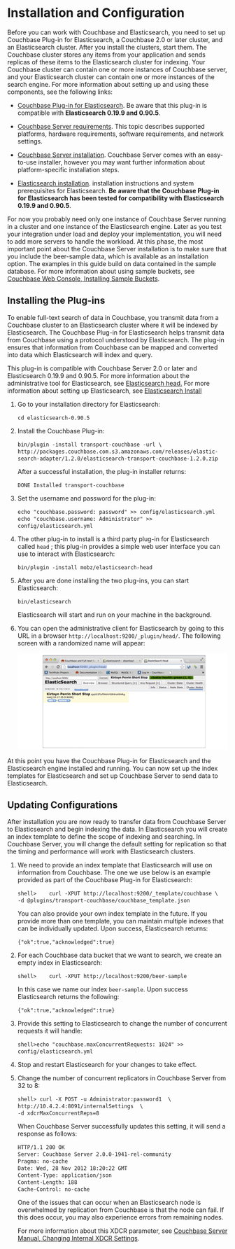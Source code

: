 # Installation and Configuration

Before you can work with Couchbase and Elasticsearch, you need to set up
Couchbase Plug-in for Elasticsearch, a Couchbase 2.0 or later cluster, and an
Elasticsearch cluster. After you install the clusters, start them. The Couchbase cluster stores any items from your application and sends replicas
of these items to the Elasticsearch cluster for indexing. Your Couchbase cluster
can contain one or more instances of Couchbase server, and your Elasticsearch
cluster can contain one or more instances of the search engine. For more
information about setting up and using these components, see the
following links:

 * [Couchbase Plug-in for
   Elasticsearch](https://github.com/couchbaselabs/elasticsearch-transport-couchbase). Be aware that this plug-in is compatible with **Elasticsearch 0.19.9 and
   0.90.5**.

 * [Couchbase Server
   requirements](http://www.couchbase.com/docs/couchbase-manual-2.0/couchbase-getting-started-prepare.html). This topic describes supported platforms, hardware requirements, software requirements, and network settings.

 * [Couchbase Server
   installation](http://www.couchbase.com/docs/couchbase-manual-2.0/couchbase-getting-started-install.html). Couchbase Server comes with an easy-to-use installer, however you may want further information about platform-specific installation steps.

 * [Elasticsearch
   installation](http://www.elasticsearch.org/guide/reference/setup/installation.html).
   installation instructions and system prerequisites for Elasticsearch. **Be aware
   that the Couchbase Plug-in for Elasticsearch has been tested for compatibility
   with Elasticsearch 0.19.9 and 0.90.5**.

For now you probably need only one instance of Couchbase Server running in
a cluster and one instance of the Elasticsearch engine. Later as you test your
integration under load and deploy your implementation, you will need to add more
servers to handle the workload. At this phase, the most important point about
the Couchbase Server installation is to make sure that you include the beer-sample
data, which is available as an installation option. The examples in this guide build on data contained in the sample database. For more information about using
sample buckets, see [Couchbase Web Console, Installing Sample
Buckets](http://www.couchbase.com/docs/couchbase-manual-2.0/couchbase-admin-web-console-settings-samplebuckets.html).

<a id="couchbase-elastic-plugin-install"></a>

## Installing the Plug-ins

To enable full-text search of data in Couchbase, you transmit data from a
Couchbase cluster to an Elasticsearch cluster where it will be indexed by
Elasticsearch. The Couchbase Plug-in for Elasticsearch helps transmit data from
Couchbase using a protocol understood by Elasticsearch. The plug-in ensures that
information from Couchbase can be mapped and converted into data which
Elasticsearch will index and query.

This plug-in is compatible with Couchbase Server 2.0 or later and Elasticsearch
0.19.9 and 0.90.5. For more information about the administrative tool for
Elasticsearch, see [Elasticsearch
head.](http://mobz.github.com/elasticsearch-head/) For more information about
setting up Elasticsearch, see [Elasticsearch
Install](http://www.elasticsearch.org/guide/reference/setup/installation.html)

 1. Go to your installation directory for Elasticsearch:

     ```
     cd elasticsearch-0.90.5
     ```

 1. Install the Couchbase Plug-in:

     ```
     bin/plugin -install transport-couchbase -url \
     http://packages.couchbase.com.s3.amazonaws.com/releases/elastic-search-adapter/1.2.0/elasticsearch-transport-couchbase-1.2.0.zip
     ```

    After a successful installation, the plug-in installer returns:

     ```
     DONE Installed transport-couchbase
     ```

 1. Set the username and password for the plug-in:

     ```
     echo "couchbase.password: password" >> config/elasticsearch.yml
     echo "couchbase.username: Administrator" >> config/elasticsearch.yml
     ```

 1. The other plug-in to install is a third party plug-in for Elasticsearch called
    `head` ; this plug-in provides a simple web user interface you can use to
    interact with Elasticsearch:

     ```
     bin/plugin -install mobz/elasticsearch-head
     ```

 1. After you are done installing the two plug-ins, you can start Elasticsearch:

     ```
     bin/elasticsearch
     ```

    Elasticsearch will start and run on your machine in the background.

 1. You can open the administrative client for Elasticsearch by going to this URL in
    a browser `http://localhost:9200/_plugin/head/`. The following screen with a
    randomized name will appear:


    ![](images/elastic_head.png)

At this point you have the Couchbase Plug-in for Elasticsearch and the
Elasticsearch engine installed and running. You can now set up the index
templates for Elasticsearch and set up Couchbase Server to send data to
Elasticsearch.

<a id="couchbase-elastic-configurations"></a>

## Updating Configurations

After installation you are now ready to transfer data from Couchbase Server to
Elasticsearch and begin indexing the data. In Elasticsearch you will create an
index template to define the scope of indexing and searching. In Couchbase
Server, you will change the default setting for replication so that the timing
and performance will work with Elasticsearch clusters.

 1. We need to provide an index template that Elasticsearch will use on information
    from Couchbase. The one we use below is an example provided as part of the
    Couchbase Plug-in for Elasticsearch:

     ```
     shell>    curl -XPUT http://localhost:9200/_template/couchbase \
     -d @plugins/transport-couchbase/couchbase_template.json
     ```

    You can also provide your own index template in the future. If you provide more
    than one template, you can maintain multiple indexes that can be individually
    updated. Upon success, Elasticsearch returns:

     ```
     {"ok":true,"acknowledged":true}
     ```

 1. For each Couchbase data bucket that we want to search, we create an empty index
    in Elasticsearch:

     ```
     shell>    curl -XPUT http://localhost:9200/beer-sample
     ```

    In this case we name our index `beer-sample`. Upon success Elasticsearch returns
    the following:

     ```
     {"ok":true,"acknowledged":true}
     ```

 1. Provide this setting to Elasticsearch to change the number of concurrent
    requests it will handle:

     ```
     shell>echo "couchbase.maxConcurrentRequests: 1024" >> config/elasticsearch.yml
     ```

 1. Stop and restart Elasticsearch for your changes to take effect.

 1. Change the number of concurrent replicators in Couchbase Server from 32 to 8:

     ```
     shell> curl -X POST -u Administrator:password1  \
     http://10.4.2.4:8091/internalSettings  \
     -d xdcrMaxConcurrentReps=8
     ```

    When Couchbase Server successfully updates this setting, it will send a response
    as follows:

     ```
     HTTP/1.1 200 OK
     Server: Couchbase Server 2.0.0-1941-rel-community
     Pragma: no-cache
     Date: Wed, 28 Nov 2012 18:20:22 GMT
     Content-Type: application/json
     Content-Length: 188
     Cache-Control: no-cache
     ```

    One of the issues that can occur when an Elasticsearch node is overwhelmed by
    replication from Couchbase is that the node can fail. If this does occur, you
    may also experience errors from remaining nodes.

    For more information about this XDCR parameter, see [Couchbase Server Manual,
    Changing Internal XDCR
    Settings](http://www.couchbase.com/docs/couchbase-manual-2.0/couchbase-admin-restapi-xdcr-change-settings.html).

<a id="couchbase-elastic-indexing"></a>
